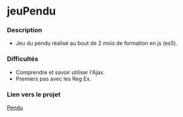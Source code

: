 # jeuPendu

### Description

* Jeu du pendu réalisé au bout de 2 mois de formation en js (es5).


### Difficultés

* Comprendre et savoir utiliser l'Ajax.
* Premiers pas avec les Reg Ex.

### Lien vers le projet

[Pendu](http://www.severin-t.top/jeuPendu/)
